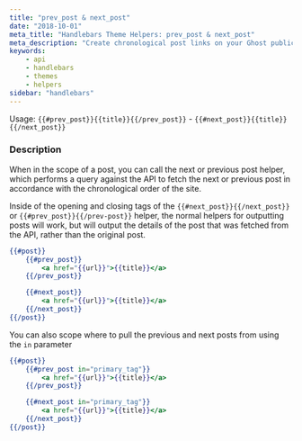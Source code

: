 ```yaml
---
title: "prev_post & next_post"
date: "2018-10-01"
meta_title: "Handlebars Theme Helpers: prev_post & next_post"
meta_description: "Create chronological post links on your Ghost publication with some useful handlebars helpers. Read more about Ghost themes! 👻"
keywords:
    - api
    - handlebars
    - themes
    - helpers
sidebar: "handlebars"
---
```


Usage: `{{#prev_post}}{{title}}{{/prev_post}}` -  `{{#next_post}}{{title}}{{/next_post}}`

### Description

When in the scope of a post, you can call the next or previous post helper, which performs a query against the API to fetch the next or previous post in accordance with the chronological order of the site.

Inside of the opening and closing tags of the `{{#next_post}}{{/next_post}}` or `{{#prev_post}}{{/prev-post}}` helper, the normal helpers for outputting posts will work, but will output the details of the post that was fetched from the API, rather than the original post.

```handlebars
{{#post}}
	{{#prev_post}}
		<a href="{{url}}">{{title}}</a>
	{{/prev_post}}

	{{#next_post}}
		<a href="{{url}}">{{title}}</a>
	{{/next_post}}
{{/post}}
```

You can also scope where to pull the previous and next posts from using the `in` parameter

```handlebars
{{#post}}
	{{#prev_post in="primary_tag"}}
		<a href="{{url}}">{{title}}</a>
	{{/prev_post}}

	{{#next_post in="primary_tag"}}
		<a href="{{url}}">{{title}}</a>
	{{/next_post}}
{{/post}}
```
